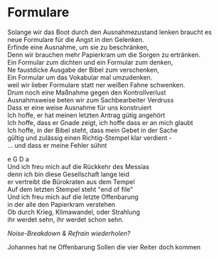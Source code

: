 # Formulare

Solange wir das Boot durch den Ausnahmezustand lenken braucht es  
neue Formulare für die Angst in den Gelenken.  
Erfinde eine Ausnahme, um sie zu beschränken,  
Denn wir brauchen mehr Papierkram um die Sorgen zu ertränken.  
Ein Formular zum dichten und ein Formular zum denken,  
Ne faustdicke Ausgabe der Bibel zum verschenken,  
Ein Formular um das Vokabular mal umzudenken.  
weil wir lieber Formulare statt ner weißen Fahne schwenken.  
Drum noch eine Maßnahme gegen den Kontrollverlust  
Ausnahmsweise beten wir zum Sachbearbeiter Verdruss  
Dass er eine weise Ausnahme für uns konstruiert  
Ich hoffe, er hat meinen letzten Antrag gütig angehört  
Ich hoffe, dass er Gnade zeigt, ich hoffe dass er an mich glaubt  
Ich hoffe, in der Bibel steht, dass mein Gebet in der Sache  
gültig und zulässig einen Richtig-Stempel klar verdient -  
... und dass er meine Fehler sühnt



e	G	D	a  
Und ich freu mich auf die Rückkehr des Messias  
denn ich bin diese Gesellschaft lange leid  
er vertreibt die Bürokraten aus dem Tempel  
Auf dem letzten Stempel steht "end of file"  
Und ich freu mich auf die letzte Offenbarung  
in der alle den Papierkram verstehen  
Ob durch Krieg, Klimawandel, oder Strahlung  
ihr werdet sehn, ihr werdet schon sehn.

*Noise-Breakdown & Refrain wiederholen?*


Johannes hat ne Offenbarung 
Sollen die vier Reiter doch kommen

